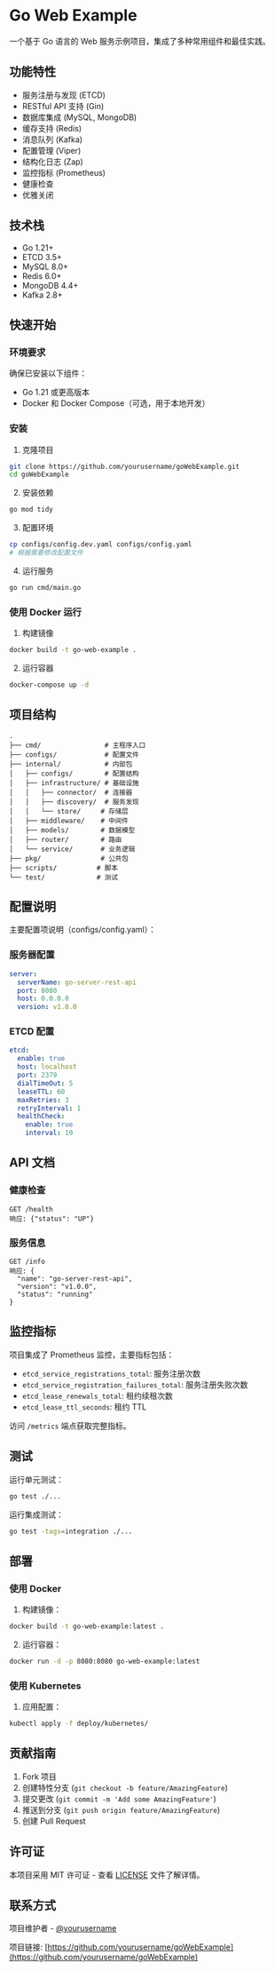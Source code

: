 # Go Web Example

一个基于 Go 语言的 Web 服务示例项目，集成了多种常用组件和最佳实践。

## 功能特性

- 服务注册与发现 (ETCD)
- RESTful API 支持 (Gin)
- 数据库集成 (MySQL, MongoDB)
- 缓存支持 (Redis)
- 消息队列 (Kafka)
- 配置管理 (Viper)
- 结构化日志 (Zap)
- 监控指标 (Prometheus)
- 健康检查
- 优雅关闭

## 技术栈

- Go 1.21+
- ETCD 3.5+
- MySQL 8.0+
- Redis 6.0+
- MongoDB 4.4+
- Kafka 2.8+

## 快速开始

### 环境要求

确保已安装以下组件：
- Go 1.21 或更高版本
- Docker 和 Docker Compose（可选，用于本地开发）

### 安装

1. 克隆项目
```bash
git clone https://github.com/yourusername/goWebExample.git
cd goWebExample
```

2. 安装依赖
```bash
go mod tidy
```

3. 配置环境
```bash
cp configs/config.dev.yaml configs/config.yaml
# 根据需要修改配置文件
```

4. 运行服务
```bash
go run cmd/main.go
```

### 使用 Docker 运行

1. 构建镜像
```bash
docker build -t go-web-example .
```

2. 运行容器
```bash
docker-compose up -d
```

## 项目结构

```
.
├── cmd/                # 主程序入口
├── configs/            # 配置文件
├── internal/           # 内部包
│   ├── configs/        # 配置结构
│   ├── infrastructure/ # 基础设施
│   │   ├── connector/  # 连接器
│   │   ├── discovery/  # 服务发现
│   │   └── store/     # 存储层
│   ├── middleware/    # 中间件
│   ├── models/        # 数据模型
│   ├── router/        # 路由
│   └── service/       # 业务逻辑
├── pkg/               # 公共包
├── scripts/          # 脚本
└── test/             # 测试
```

## 配置说明

主要配置项说明（configs/config.yaml）：

### 服务器配置
```yaml
server:
  serverName: go-server-rest-api
  port: 8080
  host: 0.0.0.0
  version: v1.0.0
```

### ETCD 配置
```yaml
etcd:
  enable: true
  host: localhost
  port: 2379
  dialTimeOut: 5
  leaseTTL: 60
  maxRetries: 3
  retryInterval: 1
  healthCheck:
    enable: true
    interval: 10
```

## API 文档

### 健康检查
```
GET /health
响应: {"status": "UP"}
```

### 服务信息
```
GET /info
响应: {
  "name": "go-server-rest-api",
  "version": "v1.0.0",
  "status": "running"
}
```

## 监控指标

项目集成了 Prometheus 监控，主要指标包括：

- `etcd_service_registrations_total`: 服务注册次数
- `etcd_service_registration_failures_total`: 服务注册失败次数
- `etcd_lease_renewals_total`: 租约续租次数
- `etcd_lease_ttl_seconds`: 租约 TTL

访问 `/metrics` 端点获取完整指标。

## 测试

运行单元测试：
```bash
go test ./...
```

运行集成测试：
```bash
go test -tags=integration ./...
```

## 部署

### 使用 Docker

1. 构建镜像：
```bash
docker build -t go-web-example:latest .
```

2. 运行容器：
```bash
docker run -d -p 8080:8080 go-web-example:latest
```

### 使用 Kubernetes

1. 应用配置：
```bash
kubectl apply -f deploy/kubernetes/
```

## 贡献指南

1. Fork 项目
2. 创建特性分支 (`git checkout -b feature/AmazingFeature`)
3. 提交更改 (`git commit -m 'Add some AmazingFeature'`)
4. 推送到分支 (`git push origin feature/AmazingFeature`)
5. 创建 Pull Request

## 许可证

本项目采用 MIT 许可证 - 查看 [LICENSE](LICENSE) 文件了解详情。

## 联系方式

项目维护者 - [@yourusername](https://github.com/yourusername)

项目链接: [https://github.com/yourusername/goWebExample](https://github.com/yourusername/goWebExample) 